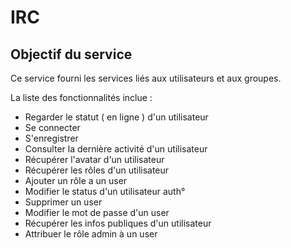 # IRC

## Objectif du service

Ce service fourni les services liés aux utilisateurs et aux groupes.

La liste des fonctionnalités inclue :
* Regarder le statut ( en ligne ) d'un utilisateur
* Se connecter
* S'enregistrer
* Consulter la dernière activité d'un utilisateur
* Récupérer l'avatar d'un utilisateur
* Récupérer les rôles d'un utilisateur
* Ajouter un rôle a un user
* Modifier le status d'un utilisateur auth°
* Supprimer un user
* Modifier le mot de passe d'un user
* Récupérer les infos publiques d'un utilisateur
* Attribuer le rôle admin à un user



